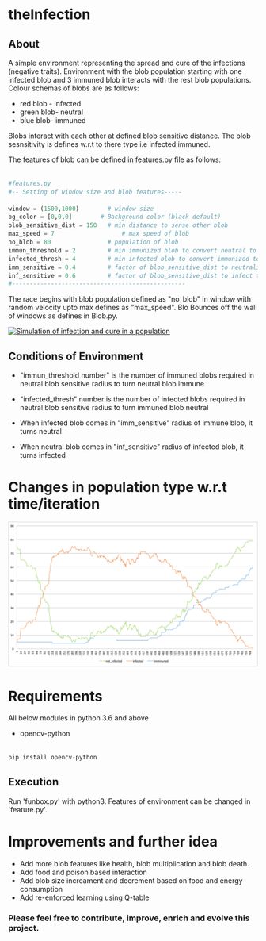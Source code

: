 # theInfection

## About

A simple environment representing the spread and cure of the infections (negative traits).
Environment with the blob population starting with one infected blob and 3 immuned blob interacts
with the rest blob populations. Colour schemas of blobs are as follows:

- red blob - infected
- green blob- neutral
- blue blob- immuned 

Blobs interact with each other at defined blob sensitive distance. The blob sesnsitivity is defines 
w.r.t to there type i.e infected,immuned.

The features of blob can be defined in features.py file as follows:

```python

#features.py
#-- Setting of window size and blob features-----

window = (1500,1000)        # window size
bg_color = [0,0,0]        # Background color (black default)
blob_sensitive_dist = 150   # min distance to sense other blob
max_speed = 7                   # max speed of blob
no_blob = 80                # population of blob
immun_threshold = 2         # min immunized blob to convert neutral to immunized
infected_thresh = 4	        # min infected blob to convert immunized to infected (loss of immunity)
imm_sensitive = 0.4	        # factor of blob_sensitive_dist to neutralized the other blob
inf_sensitive = 0.6			# factor of blob_sensitive_dist to infect the other blob
#-------------------------------------------------
```

The race begins with blob population defined as "no_blob" in window with random velocity upto max defines as "max_speed".
Blo Bounces off the wall of windows as defines in Blob.py.



[![Simulation of infection and cure in a population](https://github.com/rishi-99/theInfection/blob/master/media/theInfected.gif)](https://github.com/rishi-99/theInfection/blob/master/media/theInfection.avi)



## Conditions of Environment

- "immun_threshold number" is the number of immuned blobs required in neutral blob sensitive radius to turn neutral
blob immune

- "infected_thresh" number is the number of infected blobs required in neutral blob sensitive radius to turn immuned 
blob neutral

- When infected blob comes in "imm_sensitive" radius of immune blob, it turns neutral

- When neutral blob comes in "inf_sensitive" radius of infected blob, it turns infected




# Changes in population type w.r.t time/iteration

![Population stats](https://github.com/rishi-99/theInfection/blob/master/media/graph.png)


# Requirements 
All below modules in python 3.6 and above

- opencv-python 

```python

pip install opencv-python
```

## Execution 

Run 'funbox.py' with python3. Features of environment can be changed in 'feature.py'.

# Improvements and further idea

- Add more blob features like health, blob multiplication and blob death.
- Add food and poison based interaction
- Add blob size increament and decrement based on food and energy consumption
- Add re-enforced learning using Q-table

### Please feel free to contribute, improve, enrich and evolve this project.







